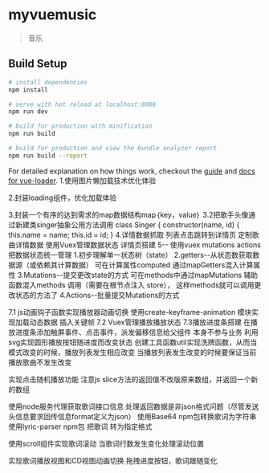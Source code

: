 # myvuemusic

> 音乐

## Build Setup

``` bash
# install dependencies
npm install

# serve with hot reload at localhost:8080
npm run dev

# build for production with minification
npm run build

# build for production and view the bundle analyzer report
npm run build --report
```

For detailed explanation on how things work, checkout the [guide](http://vuejs-templates.github.io/webpack/) and [docs for vue-loader](http://vuejs.github.io/vue-loader).
1.使用图片懒加载技术优化体验
  <!--fastclik 与 better-scroll冲突， 由于我们在滚动组件需要点击事件，
      而fastclick会阻止默认行为，
      所以要加上needsclick类，让其知道这需要点击-->

2.封装loading组件，优化加载体验

3.封装一个有序的达到需求的map数据结构map｛key，value｝
  3.2把歌手头像通过新建类singer抽象公用方法调用
  class Singer {
    constructor(name, id) {
      this.name = name;
      this.id = id;
    }
4.详情数据抓取
  列表点击跳转到详情页
  定制歌曲详情数据
  使用Vuex管理数据状态
  详情页搭建
5--
使用vuex
  mutations
  actions
  把数据状态统一管理
1.初步理解单一状态树（state）
2.getters--从状态数获取数据源（或依赖其计算数据）
  可在计算属性computed 通过mapGetters混入计算属性
3.Mutations--提交更改state的方式
  可在methods中通过mapMutations 辅助函数混入methods 调用（需要在根节点注入 store），
  这样methods就可以调用更改状态的方法了
4.Actions--批量提交Mutations的方式

7.1
  js动画钩子函数实现播放器动画切换
  使用create-keyframe-animation 模块实现加载动态数据 插入关键帧
7.2 Vuex管理播放播放状态
7.3播放进度条搭建
在播放进度条添加触屏事件、点击事件，派发偏移信息给父组件
本身不参与业务
  利用svg实现圆形播放按钮随进度而改变状态
  创建工具函数util实现洗牌函数，从而当模式改变的时候，播放列表发生相应改变
  当播放列表发生改变的时候要保证当前播放歌曲不发生改变

  实现点击随机播放功能
  注意js slice方法的返回值不改版原来数组，并返回一个新的数组

  使用node服务代理获取歌词接口信息
     处理返回数据是非json格式问题（尽管发送头信息要求回传信息format定义为json）
     使用Base64 npm包转换歌词为字符串
     使用lyric-parser npm包 把歌词 转为指定格式

  使用scroll组件实现歌词滚动
  当歌词行数发生变化处理滚动位置

  实现歌词播放视图和CD视图动画切换
  拖拽进度按钮，歌词跟随变化



